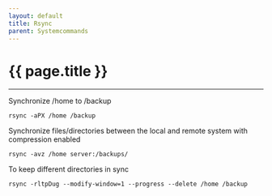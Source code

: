 ```yaml
---
layout: default
title: Rsync
parent: Systemcommands
---
```


# {{ page.title }}

______________________________________________________________________

Synchronize /home to /backup

`rsync -aPX /home /backup`

Synchronize files/directories between the local and remote system with compression enabled

`rsync -avz /home server:/backups/`

To keep different directories in sync

`rsync -rltpDug --modify-window=1 --progress --delete /home /backup`
